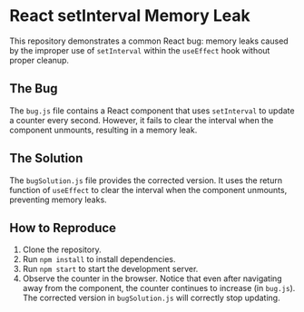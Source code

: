 # React setInterval Memory Leak
This repository demonstrates a common React bug: memory leaks caused by the improper use of `setInterval` within the `useEffect` hook without proper cleanup.

## The Bug
The `bug.js` file contains a React component that uses `setInterval` to update a counter every second. However, it fails to clear the interval when the component unmounts, resulting in a memory leak.

## The Solution
The `bugSolution.js` file provides the corrected version.  It uses the return function of `useEffect` to clear the interval when the component unmounts, preventing memory leaks.

## How to Reproduce
1. Clone the repository.
2. Run `npm install` to install dependencies.
3. Run `npm start` to start the development server.
4. Observe the counter in the browser.  Notice that even after navigating away from the component, the counter continues to increase (in `bug.js`). The corrected version in `bugSolution.js` will correctly stop updating.